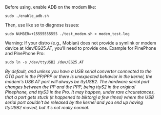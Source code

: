 Before using, enable ADB on the modem like:
```
sudo ./enable_adb.sh
```

Then, use like so to diagnose issues:

```
sudo NUMBER=+15555555555 ./test_modem.sh > modem_test.log
```

Warning: If your distro (e.g., Mobian) does not provide a symlink or modem device at /dev/EG25.AT, you'll need to provide one.
Example for PinePhone and PinePhone Pro:
```
sudo ln -s /dev/ttyUSB2 /dev/EG25.AT
```
_By default, and unless you have a USB serial converter connected to the OTG port in the PP/PPP or there is unexpected behavior in the kernel, the modem's USB AT port will always be ttyUSB2. The hardware serial port changes between the PP and the PPP, being ttyS2 in the original Pinephone, and ttyS3 in the Pro. It may happen, under rare circunstances, that a port gets stuck (it happened to biktorgj a few times) where the USB serial port couldn't be released by the kernel and you end up having ttyUSB2 moved, but it's not really normal._
